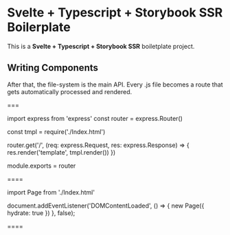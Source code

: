 # Svelte + Typescript + Storybook SSR Boilerplate

This is a __Svelte + Typescript + Storybook SSR__ boiletplate project.

## Writing Components

After that, the file-system is the main API. Every .js file becomes a route that gets automatically processed and rendered.

===

import express from 'express'
const router = express.Router()

const tmpl = require('./Index.html')

router.get('/', (req: express.Request, res: express.Response) => {
  res.render('template', tmpl.render())
})

module.exports = router

====

import Page from './Index.html'

document.addEventListener('DOMContentLoaded', () => {
  new Page({
    hydrate: true
  })
}, false);

====
